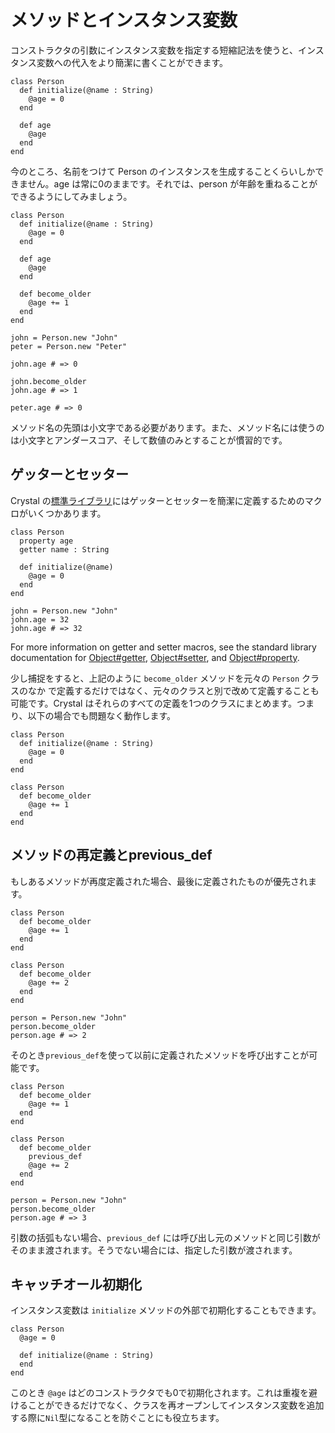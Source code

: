 # メソッドとインスタンス変数

コンストラクタの引数にインスタンス変数を指定する短縮記法を使うと、インスタンス変数への代入をより簡潔に書くことができます。

```crystal
class Person
  def initialize(@name : String)
    @age = 0
  end

  def age
    @age
  end
end
```

今のところ、名前をつけて Person のインスタンスを生成することくらいしかできません。age は常に0のままです。それでは、person が年齢を重ねることができるようにしてみましょう。

```crystal
class Person
  def initialize(@name : String)
    @age = 0
  end

  def age
    @age
  end

  def become_older
    @age += 1
  end
end

john = Person.new "John"
peter = Person.new "Peter"

john.age # => 0

john.become_older
john.age # => 1

peter.age # => 0
```

メソッド名の先頭は小文字である必要があります。また、メソッド名には使うのは小文字とアンダースコア、そして数値のみとすることが慣習的です。

## ゲッターとセッター

Crystal の[標準ライブラリ](https://crystal-lang.org/api)にはゲッターとセッターを簡潔に定義するためのマクロがいくつかあります。

```crystal
class Person
  property age
  getter name : String

  def initialize(@name)
    @age = 0
  end
end

john = Person.new "John"
john.age = 32
john.age # => 32
```

For more information on getter and setter macros, see the standard library documentation for [Object#getter](https://crystal-lang.org/api/Object.html#getter%28%2Anames%2C%26block%29-macro), [Object#setter](https://crystal-lang.org/api/Object.html#setter%28%2Anames%29-macro), and [Object#property](https://crystal-lang.org/api/Object.html#property%28%2Anames%2C%26block%29-macro).

少し捕捉をすると、上記のように `become_older` メソッドを元々の `Person` クラスのなか で定義するだけではなく、元々のクラスと別で改めて定義することも可能です。Crystal はそれらのすべての定義を1つのクラスにまとめます。つまり、以下の場合でも問題なく動作します。

```crystal
class Person
  def initialize(@name : String)
    @age = 0
  end
end

class Person
  def become_older
    @age += 1
  end
end
```

## メソッドの再定義とprevious_def

もしあるメソッドが再度定義された場合、最後に定義されたものが優先されます。

```crystal
class Person
  def become_older
    @age += 1
  end
end

class Person
  def become_older
    @age += 2
  end
end

person = Person.new "John"
person.become_older
person.age # => 2
```

そのとき`previous_def`を使って以前に定義されたメソッドを呼び出すことが可能です。

```crystal
class Person
  def become_older
    @age += 1
  end
end

class Person
  def become_older
    previous_def
    @age += 2
  end
end

person = Person.new "John"
person.become_older
person.age # => 3
```

引数の括弧もない場合、`previous_def` には呼び出し元のメソッドと同じ引数がそのまま渡されます。そうでない場合には、指定した引数が渡されます。

## キャッチオール初期化

インスタンス変数は `initialize` メソッドの外部で初期化することもできます。

```crystal
class Person
  @age = 0

  def initialize(@name : String)
  end
end
```

このとき `@age` はどのコンストラクタでも0で初期化されます。これは重複を避けることができるだけでなく、クラスを再オープンしてインスタンス変数を追加する際に`Nil`型になることを防ぐことにも役立ちます。
